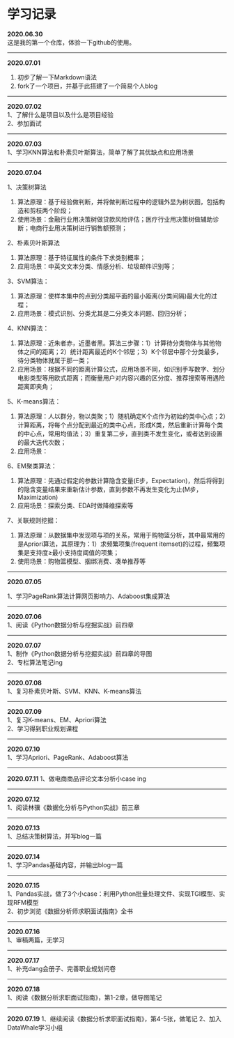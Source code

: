 # 学习记录
**2020.06.30**  
这是我的第一个仓库，体验一下github的使用。
***
**2020.07.01**  
1. 初步了解一下Markdown语法  
2. fork了一个项目，并基于此搭建了一个简易个人blog
***
**2020.07.02**  
1、了解什么是项目以及什么是项目经验  
2、参加面试
***
**2020.07.03**  
1、学习KNN算法和朴素贝叶斯算法，简单了解了其优缺点和应用场景
***
**2020.07.04**   

1、决策树算法  
  1. 算法原理：基于经验做判断，并将做判断过程中的逻辑外显为树状图，包括构造和剪枝两个阶段；
  2. 使用场景：金融行业用决策树做贷款风险评估；医疗行业用决策树做辅助诊断；电商行业用决策树进行销售额预测；
  
2、朴素贝叶斯算法  
  1. 算法原理：基于特征属性的条件下求类别概率；
  2. 应用场景：中英文文本分类、情感分析、垃圾邮件识别等；
  
3、SVM算法：  
  1. 算法原理：使样本集中的点到分类超平面的最小距离(分类间隔)最大化的过程；
  2. 应用场景：模式识别、分类尤其是二分类文本问题、回归分析；
  
4、KNN算法：  
  1. 算法原理：近朱者赤，近墨者黑。算法三步骤：1）计算待分类物体与其他物体之间的距离；2）统计距离最近的K个邻居；3）K个邻居中那个分类最多，待分类物体就属于那一类；
  2. 应用场景：根据不同的距离计算公式，应用场景不同，如识别手写数字、划分电影类型等用欧式距离；而衡量用户对内容兴趣的区分度、推荐搜索等用遇险距离即夹角；
  
5、K-means算法：  
  1. 算法原理：人以群分，物以类聚；1）随机确定K个点作为初始的类中心点；2）计算距离，将每个点分配到最近的类中心点，形成K类，然后重新计算每个类的中心点，常用均值法；3）重复第二步，直到类不发生变化，或者达到设置的最大迭代次数；
  2. 应用场景：
  
6、EM聚类算法：  
  1. 算法原理：先通过假定的参数计算隐含变量(E步，Expectation)，然后将得到的隐含变量结果来重新估计参数，直到参数不再发生变化为止(M步，Maximization)
  2. 应用场景：探索分类、EDA时做降维探索等
  
7、关联规则挖掘：  
  1. 算法原理：从数据集中发现项与项的关系，常用于购物篮分析，其中最常用的是Apriori算法，其原理为：1）求频繁项集(frequent itemset)的过程，频繁项集是支持度≥最小支持度阈值的项集；
  2. 使用场景：购物篮模型、捆绑消费、凑单推荐等
  
***
**2020.07.05**  

1、学习PageRank算法计算网页影响力、Adaboost集成算法

***
**2020.07.06**  
1、阅读《Python数据分析与挖掘实战》前四章
***
**2020.07.07**  
1、制作《Python数据分析与挖掘实战》前四章的导图  
2、专栏算法笔记ing
***
**2020.07.08**  
1、复习朴素贝叶斯、SVM、KNN、K-means算法

***
**2020.07.09**  
1、复习K-means、EM、Apriori算法  
2、学习得到职业规划课程
***
**2020.07.10**  
1、学习Apriori、PageRank、Adaboost算法
***
**2020.07.11**
1、做电商商品评论文本分析小case ing
***
**2020.07.12**  
1、阅读林骥《数据化分析与Python实战》前三章
***
**2020.07.13**  
1、总结决策树算法，并写blog一篇
***
**2020.07.14**  
1、学习Pandas基础内容，并输出blog一篇
***
**2020.07.15**  
1、Pandas实战，做了3个小case：利用Python批量处理文件、实现TGI模型、实现RFM模型  
2、初步浏览《数据分析师求职面试指南》全书
***
**2020.07.16**  
1、审稿两篇，无学习
***
**2020.07.17**  
1、补充dang会册子、完善职业规划问卷
***
**2020.07.18**  
1、阅读《数据分析求职面试指南》，第1-2章，做导图笔记
***
**2020.07.19**
1、继续阅读《数据分析求职面试指南》，第4-5张，做笔记
2、加入DataWhale学习小组
